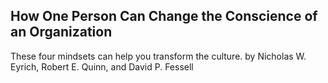 ## How One Person Can Change the Conscience of an Organization

These four mindsets can help you transform the culture. by Nicholas W. Eyrich, Robert E. Quinn, and David P. Fessell